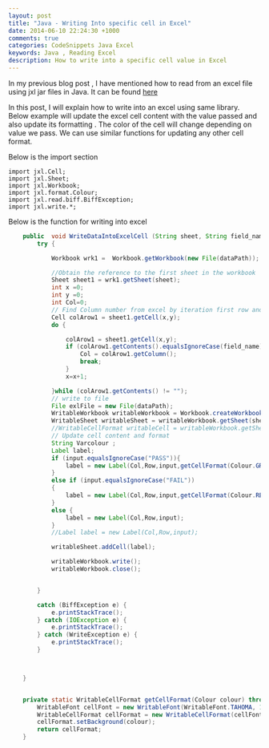 ```yaml
---
layout: post
title: "Java - Writing Into specific cell in Excel"
date: 2014-06-10 22:24:30 +1000
comments: true
categories: CodeSnippets Java Excel
keywords: Java , Reading Excel
description: How to write into a specific cell value in Excel
---
```


In my previous blog post , I have mentioned how to read from an excel file using jxl jar files in Java. It can be found [here]({{site.root}}blog/2014/06/01/java-reading-a-specific-cell-in-excel/)

In this post, I will explain how to write into an excel using same library. Below example will update the excel cell content with the value passed and also update its formatting . The color of the cell will change depending on value we pass. We can use similar functions for updating any other cell format.

Below is the import section

```
import jxl.Cell;
import jxl.Sheet;
import jxl.Workbook;
import jxl.format.Colour;
import jxl.read.biff.BiffException;
import jxl.write.*;
```

Below is the function for writing into excel

``` Java
    public  void WriteDataIntoExcelCell (String sheet, String field_name, int Row, String input){
        try {

            Workbook wrk1 =  Workbook.getWorkbook(new File(dataPath));

            //Obtain the reference to the first sheet in the workbook
            Sheet sheet1 = wrk1.getSheet(sheet);
            int x =0;
            int y =0;
            int Col=0;
			// Find Column number from excel by iteration first row and comparing the names
            Cell colArow1 = sheet1.getCell(x,y);
            do {

                colArow1 = sheet1.getCell(x,y);
                if (colArow1.getContents().equalsIgnoreCase(field_name) ){
                    Col = colArow1.getColumn();
                    break;
                }
                x=x+1;

            }while (colArow1.getContents() != "");
			// write to file
            File exlFile = new File(dataPath);
            WritableWorkbook writableWorkbook = Workbook.createWorkbook(exlFile,wrk1);
            WritableSheet writableSheet = writableWorkbook.getSheet(sheet);
            //WritableCellFormat writableCell = writableWorkbook.getSheet(sheet).
			// Update cell content and format
            String Varcolour ;
            Label label;
            if (input.equalsIgnoreCase("PASS")){
                label = new Label(Col,Row,input,getCellFormat(Colour.GREEN));
            }
            else if (input.equalsIgnoreCase("FAIL"))
            {
                label = new Label(Col,Row,input,getCellFormat(Colour.RED));
            }
            else {
                label = new Label(Col,Row,input);
            }
            //Label label = new Label(Col,Row,input);

            writableSheet.addCell(label);

            writableWorkbook.write();
            writableWorkbook.close();


        }

        catch (BiffException e) {
            e.printStackTrace();
        } catch (IOException e) {
            e.printStackTrace();
        } catch (WriteException e) {
            e.printStackTrace();
        }



    }


    private static WritableCellFormat getCellFormat(Colour colour) throws WriteException {
        WritableFont cellFont = new WritableFont(WritableFont.TAHOMA, 10);
        WritableCellFormat cellFormat = new WritableCellFormat(cellFont);
        cellFormat.setBackground(colour);
        return cellFormat;
    }


```

